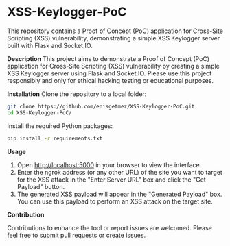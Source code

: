 # XSS-Keylogger-PoC
This repository contains a Proof of Concept (PoC) application for Cross-Site Scripting (XSS) vulnerability, demonstrating a simple XSS Keylogger server built with Flask and Socket.IO. 

**Description**
This project aims to demonstrate a Proof of Concept (PoC) application for Cross-Site Scripting (XSS) vulnerability by creating a simple XSS Keylogger server using Flask and Socket.IO. Please use this project responsibly and only for ethical hacking testing or educational purposes.

**Installation**
Clone the repository to a local folder:
```bash
git clone https://github.com/enisgetmez/XSS-Keylogger-PoC.git
cd XSS-Keylogger-PoC/
```
Install the required Python packages:
```bash
pip install -r requirements.txt
```
**Usage**
1. Open [http://localhost:5000](http://localhost:5000) in your browser to view the interface.
2. Enter the ngrok address (or any other URL) of the site you want to target for the XSS attack in the "Enter Server URL" box and click the "Get Payload" button.
3. The generated XSS payload will appear in the "Generated Payload" box. You can use this payload to perform an XSS attack on the target site.

**Contribution**

Contributions to enhance the tool or report issues are welcomed. Please feel free to submit pull requests or create issues.
